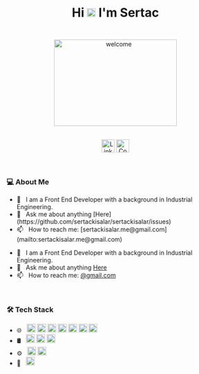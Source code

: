 


<!-- Title -->
# <div align="center" > <p> Hi <img src="https://raw.githubusercontent.com/MartinHeinz/MartinHeinz/master/wave.gif" style="max-width: 100%; display: inline-block;" data-target="animated-image.originalImage" width="20" height="20"> I'm Sertac  </p> </div>


<br>
<!-- Title Picture -->

<div align="center" >
   <img src="https://private-user-images.githubusercontent.com/110279624/336291492-ed75bded-37ed-4dfa-8cea-5fc968d257de.gif?jwt=eyJhbGciOiJIUzI1NiIsInR5cCI6IkpXVCJ9.eyJpc3MiOiJnaXRodWIuY29tIiwiYXVkIjoicmF3LmdpdGh1YnVzZXJjb250ZW50LmNvbSIsImtleSI6ImtleTUiLCJleHAiOjE3MTc0NzEwODcsIm5iZiI6MTcxNzQ3MDc4NywicGF0aCI6Ii8xMTAyNzk2MjQvMzM2MjkxNDkyLWVkNzViZGVkLTM3ZWQtNGRmYS04Y2VhLTVmYzk2OGQyNTdkZS5naWY_WC1BbXotQWxnb3JpdGhtPUFXUzQtSE1BQy1TSEEyNTYmWC1BbXotQ3JlZGVudGlhbD1BS0lBVkNPRFlMU0E1M1BRSzRaQSUyRjIwMjQwNjA0JTJGdXMtZWFzdC0xJTJGczMlMkZhd3M0X3JlcXVlc3QmWC1BbXotRGF0ZT0yMDI0MDYwNFQwMzEzMDdaJlgtQW16LUV4cGlyZXM9MzAwJlgtQW16LVNpZ25hdHVyZT04MWY2ZmI4NTJkNGQ1YzMyNGE4MDIyYmE5NzM0MjBjYTg0NWViODYxOGY1YzcyZWU5NWEyOWRkNGQzY2E3NTRkJlgtQW16LVNpZ25lZEhlYWRlcnM9aG9zdCZhY3Rvcl9pZD0wJmtleV9pZD0wJnJlcG9faWQ9MCJ9.iGoaijhB1ZLDHDzdgCNbEGWQZ0fjiwmJ3qF8a_jDYX0" width="75%" height="200" title="welcome">
</div>

<br>
<!-- LinkedIn and CodePen Links -->

<p align="center">
     <img alt="LinkedIn" 
        src="https://img.shields.io/badge/Linkedin-%230974ac?style=plastic&logo=linkedin&link=https%3A%2F%2Fwww.linkedin.com%2Fin%2Fsertac-kisalar" height="30">
     <img alt="CodePen"
        src="https://img.shields.io/badge/CodePen-1A2130?style=plastic&logo=codepen&link=https%3A%2F%2Fcodepen.io%2Fsrtcode" height="30">
    
</p>

<br>

<!-- About Me -->

### 💻 About Me 

<ul dir="auto">
<li> 💼 &nbsp;  I am a Front End Developer with a background in Industrial Engineering.</li>
<li> 💬 &nbsp;  Ask me about anything [Here](https://github.com/sertackisalar/sertackisalar/issues)</li> 
<li> 📫 &nbsp;  How to reach me: [sertackisalar.me@gmail.com](mailto:sertackisalar.me@gmail.com)</li>
</ul>

<ul>
  <li>💼 &nbsp; I am a Front End Developer with a background in Industrial Engineering.</li>
  <li>💬 &nbsp; Ask me about anything <a href="https://github.com/sertackisalar/sertackisalar/issues">Here</a></li>
  <li>📫 &nbsp; How to reach me: <a href="mailto:sertackisalar.me@gmail.com">@gmail.com</a></li>
</ul>


<br>

<!-- Tech Area -->

### 🛠 Tech Stack

<ul dir="auto">
<li> 🌐 &nbsp;
<img alt="HTML" src="https://img.shields.io/badge/HTML-%233a3a3a?style=plastic&logo=html5" height="20">
<img alt="CSS" src="https://img.shields.io/badge/CSS-%233a3a3a?style=plastic&logo=css3&logoColor=%231572B6" height="20">
<img alt="SASS" src="https://img.shields.io/badge/SASS-%233a3a3a?style=plastic&logo=sass&logoColor=%23CC6699" height="20">
<img alt="BOOTSTRAP" src="https://img.shields.io/badge/BOOTSTRAP-%233a3a3a?style=plastic&logo=bootstrap&logoColor=%237952B3" height="20">
<img alt="JAVASCRIPT" src="https://img.shields.io/badge/JAVASCRIPT-%233a3a3a?style=plastic&logo=javascript&logoColor=%23F7DF1E" height="20">
<img alt="REACT" src="https://img.shields.io/badge/REACT-%233a3a3a?style=plastic&logo=react&logoColor=%2361DAFB" height="20">
<img alt="NODEJS" src="https://img.shields.io/badge/NODE.JS-%233a3a3a?style=plastic&logo=nodedotjs&logoColor=%235FA04E" height="20">
</li>
<li> 🛢 &nbsp;
<img alt="MSSQL" src="https://img.shields.io/badge/MSSQL-%233a3a3a?style=plastic&logo=microsoftsqlserver&logoColor=%23CC2927" height="20">
<img alt="MYSQL" src="https://img.shields.io/badge/MYSQL-%233a3a3a?style=plastic&logo=mysql&logoColor=%234479A1" height="20">
<img alt="POSTGRESQL" src="https://img.shields.io/badge/POSTGRESQL-%233a3a3a?style=plastic&logo=postgresql&logoColor=%234169E1" height="20">
</li>
<li> ⚙️ &nbsp;
<img alt="GIT" src="https://img.shields.io/badge/GIT-%233a3a3a?style=plastic&logo=git&logoColor=%23F05032" height="20">
<img alt="GITHUB" src="https://img.shields.io/badge/GITHUB-%233a3a3a?style=plastic&logo=github&logoColor=%23ffff" height="20">
</li>
<li>🔧 &nbsp;
<img alt="VSCODE" src="https://img.shields.io/badge/Visual%20Studio%20Code-%233a3a3a?style=plastic&logo=visualstudiocode&logoColor=%23007ACC" height="20">
</li>
</ul>








###





